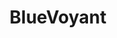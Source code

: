 ---
title: "BlueVoyant"
slug: "blue-voyant"
noicon: true
description: Are your analysts tired of manually searching for needles in the haystack of your data? Find out how we achieved 90% automation in the weekly review of news articles for our client with a custom solution powered by a domain-specific classification model.
problem: Our client was looking for a way to improve the efficiency of their analysts by automating the review of tens of thousands of news articles every week. The articles had to be reviewed manually by specialists, who were responsible for scanning through articles to identify threats. Preliminary efforts to train a machine learning classifier produced noisy, confusing predictions.
approach: We built our client a custom, automated news filtration system that reduces the number of articles for human review by 90%. The solution leverages a domain-specific language model that we bootstrapped for our client using a combination of open source software, pre-trained large language models (LLMs), hyperparameter tuning, and transfer learning.
result: “It’s a slam dunk” says our client, who has since been acquired by BlueVoyant. Now the domain-specific model is part of their customer offering, automatically triaging incoming data on a regular basis and saving 20 hours of analyst time per week.
stat: 90%
icon: fa-arrow-down
stat_text: Reduction in Manual Review
---
